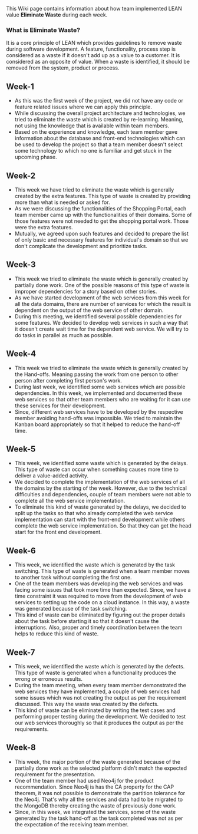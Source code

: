 This Wiki page contains information about how team implemented LEAN value **Eliminate Waste** during each week.

### What is Eliminate Waste?
It is a core principle of LEAN which provides guidelines to remove waste during software development. A feature, functionality, process step is considered as a waste if it doesn't add up as a value to a customer. It is considered as an opposite of value. When a waste is identified, it should be removed from the system, product or process.

## Week-1
* As this was the first week of the project, we did not have any code or feature related issues where we can apply this principle.
* While discussing the overall project architecture and technologies, we tried to eliminate the waste which is created by re-learning. Meaning, not using the knowledge that is available within team members.
* Based on the experience and knowledge, each team member gave information about the database and front-end technologies which can be used to develop the project so that a team member doesn't select some technology to which no one is familiar and get stuck in the upcoming phase.

## Week-2
* This week we have tried to eliminate the waste which is generally created by the extra features. This type of waste is created by providing more than what is needed or asked for.
* As we were discussing the functionalities of the Shopping Portal, each team member came up with the functionalities of their domains. Some of those features were not needed to get the shopping portal work. Those were the extra features.
* Mutually, we agreed upon such features and decided to prepare the list of only basic and necessary features for individual's domain so that we don't complicate the development and prioritize tasks.

## Week-3
* This week we tried to eliminate the waste which is generally created by partially done work. One of the possible reasons of this type of waste is improper dependencies for a story based on other stories.
* As we have started development of the web services from this week for all the data domains, there are number of services for which the result is dependent on the output of the web service of other domain.
* During this meeting, we identified several possible dependencies for some features. We decided to develop web services in such a way that it doesn't create wait time for the dependent web service. We will try to do tasks in parallel as much as possible.

## Week-4
* This week we tried to eliminate the waste which is generally created by the Hand-offs. Meaning passing the work from one person to other person after completing first person's work.
* During last week, we identified some web services which are possible dependencies. In this week, we implemented and documented these web services so that other team members who are waiting for it can use these services for their development.
* Since, different web services have to be developed by the respective member avoiding hand-offs was impossible. We tried to maintain the Kanban board appropriately so that it helped to reduce the hand-off time. 

## Week-5
* This week, we identified some waste which is generated by the delays. This type of waste can occur when something causes more time to deliver a value-added activity.
* We decided to complete the implementation of the web services of all the domains by the starting of the week. However, due to the technical difficulties and dependencies, couple of team members were not able to complete all the web service implementation.
* To eliminate this kind of waste generated by the delays, we decided to split up the tasks so that who already completed the web service implementation can start with the front-end development while others complete the web service implementation. So that they can get the head start for the front end development.

## Week-6
* This week, we identified the waste which is generated by the task switching. This type of waste is generated when a team member moves to another task without completing the first one. 
* One of the team members was developing the web services and was facing some issues that took more time than expected. Since, we have a time constraint it was required to move from the development of web services to setting up the code on a cloud instance. In this way, a waste was generated because of the task switching.
* This kind of waste can be eliminated by figuring out the proper details about the task before starting it so that it doesn't cause the interruptions. Also, proper and timely coordination between the team helps to reduce this kind of waste.

## Week-7
* This week, we identified the waste which is generated by the defects. This type of waste is generated when a functionality produces the wrong or erroneous results. 
* During the team meeting, when every team member demonstrated the web services they have implemented, a couple of web services had some issues which was not creating the output as per the requirement discussed. This way the waste was created by the defects.
* This kind of waste can be eliminated by writing the test cases and performing proper testing during the development. We decided to test our web services thoroughly so that it produces the output as per the requirements.

## Week-8
* This week, the major portion of the waste generated because of the partially done work as the selected platform didn't match the expected requirement for the presentation.
* One of the team member had used Neo4j for the product recommendation. Since Neo4j is has the CA property for the CAP theorem, it was not possible to demonstrate the partition tolerance for the Neo4j. That's why all the services and data had to be migrated to the MongoDB thereby creating the waste of previously done work. 
* Since, in this week, we integrated the services, some of the waste generated by the task hand-off as the task completed was not as per the expectation of the receiving team member.

 
